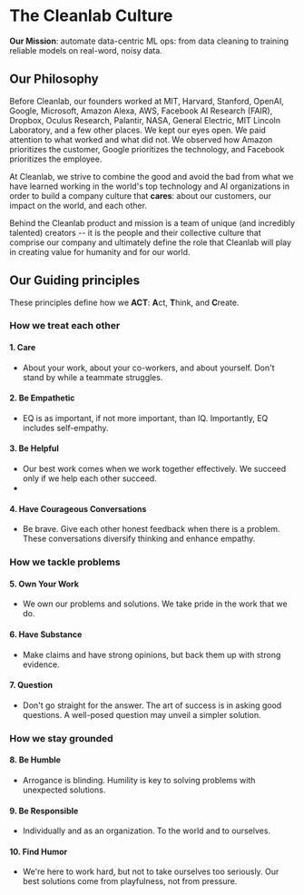 # The Cleanlab Culture

**Our Mission**: automate data-centric ML ops: from data cleaning to training reliable models on real-word, noisy data.

## Our Philosophy
Before Cleanlab, our founders worked at MIT, Harvard, Stanford, OpenAI, Google, Microsoft, Amazon Alexa, AWS, Facebook AI Research (FAIR), Dropbox, Oculus Research, Palantir, NASA, General Electric, MIT Lincoln Laboratory, and a few other places. We kept our eyes open. We paid attention to what worked and what did not. We observed how Amazon prioritizes the customer, Google prioritizes the technology, and Facebook prioritizes the employee.

At Cleanlab, we strive to combine the good and avoid the bad from what we have learned working in the world's top technology and AI organizations in order to build a company culture that **cares**: about our customers, our impact on the world, and each other.

Behind the Cleanlab product and mission is a team of unique (and incredibly talented) creators -- it is the people and their collective culture that comprise our company and ultimately define the role that Cleanlab will play in creating value for humanity and for our world.

## Our Guiding principles
These principles define how we **ACT**: **A**ct, **T**hink, and **C**reate.

### How we treat each other
#### 1. Care
* About your work, about your co-workers, and about yourself. Don't stand by while a teammate struggles.

#### 2. Be Empathetic
* EQ is as important, if not more important, than IQ. Importantly, EQ includes self-empathy.

#### 3. Be Helpful
* Our best work comes when we work together effectively. We succeed only if we help each other succeed.
* 
#### 4. Have Courageous Conversations
* Be brave. Give each other honest feedback when there is a problem. These conversations diversify thinking and enhance empathy.

### How we tackle problems

#### 5. Own Your Work
* We own our problems and solutions. We take pride in the work that we do.

#### 6. Have Substance
* Make claims and have strong opinions, but back them up with strong evidence.

#### 7. Question
* Don't go straight for the answer. The art of success is in asking good questions. A well-posed question may unveil a simpler solution.

### How we stay grounded

#### 8. Be Humble
* Arrogance is blinding. Humility is key to solving problems with unexpected solutions.

#### 9. Be Responsible
* Individually and as an organization. To the world and to ourselves.

#### 10. Find Humor
* We're here to work hard, but not to take ourselves too seriously. Our best solutions come from playfulness, not from pressure.
